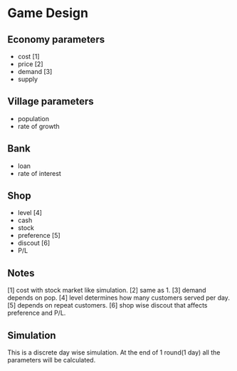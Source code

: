 # Game Design

## Economy parameters
- cost          [1]
- price         [2]
- demand        [3]
- supply

## Village parameters
- population
- rate of growth

## Bank
- loan
- rate of interest

## Shop
- level         [4]
- cash
- stock
- preference    [5]
- discout       [6]
- P/L

## Notes
[1] cost with stock market like simulation.
[2] same as 1.
[3] demand depends on pop.
[4] level determines how many customers served per day.
[5] depends on repeat customers.
[6] shop wise discout that affects preference and P/L.

## Simulation
This is a discrete day wise simulation. At the end of 1 round(1 day) all the parameters will be calculated.